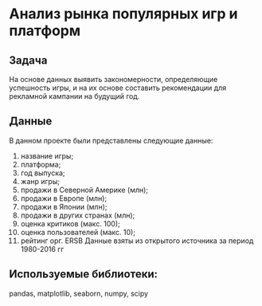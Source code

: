 # Анализ рынка популярных игр и платформ
## Задача
На основе данных выявить закономерности, определяющие успешность игры, и на их основе составить рекомендации для рекламной кампании на будущий год. 
## Данные
В данном проекте были представлены следующие данные:
1. название игры;
2. платформа;
3. год выпуска;
4. жанр игры;
5. продажи в Северной Америке (млн);
6. продажи в Европе (млн);
7. продажи в Японии (млн);
8. продажи в других странах (млн);
9. оценка критиков (макс. 100);
10. оценка пользователей (макс. 10);
11. рейтинг орг. ERSB
Данные взяты из открытого источника за период 1980-2016 гг
## Используемые библиотеки:
pandas, matplotlib, seaborn, numpy, scipy
